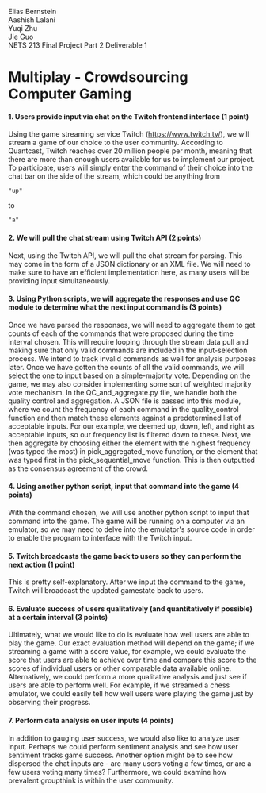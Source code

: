 Elias Bernstein\
Aashish Lalani\
Yuqi Zhu\
Jie Guo\
NETS 213 Final Project Part 2 Deliverable 1

# Multiplay - Crowdsourcing Computer Gaming
#### 1. Users provide input via chat on the Twitch frontend interface (1 point)
Using the game streaming service Twitch (https://www.twitch.tv/), we will stream a game of our choice to the user community. According to Quantcast, Twitch reaches over 20 million people per month, meaning that there are more than enough users available for us to implement our project. To participate, users will simply enter the command of their choice into the chat bar on the side of the stream, which could be anything from 
```
"up"
```
to 
```
"a"
```

#### 2. We will pull the chat stream using Twitch API (2 points)
Next, using the Twitch API, we will pull the chat stream for parsing. This may come in the form of a JSON dictionary or an XML file. We will need to make sure to have an efficient implementation here, as many users will be providing input simultaneously.
#### 3. Using Python scripts, we will aggregate the responses and use QC module to determine what the next input command is (3 points)
Once we have parsed the responses, we will need to aggregate them to get counts of each of the commands that were proposed during the time interval chosen. This will require looping through the stream data pull and making sure that only valid commands are included in the input-selection process. We intend to track invalid commands as well for analysis purposes later. Once we have gotten the counts of all the valid commands, we will select the one to input based on a simple-majority vote. Depending on the game, we may also consider implementing some sort of weighted majority vote mechanism.
In the QC_and_aggregate.py file, we handle both the quality control and aggregation. A JSON file is passed into this module, where we count the frequency of each command in the quality_control function and then match these elements against a predetermined list of acceptable inputs. For our example, we deemed up, down, left, and right as acceptable inputs, so our frequency list is filtered down to these. Next, we then aggregate by choosing either the element with the highest frequency (was typed the most) in pick_aggregated_move function, or the element that was typed first in the pick_sequential_move function. This is then outputted as the consensus agreement of the crowd.  
#### 4. Using another python script, input that command into the game (4 points)
With the command chosen, we will use another python script to input that command into the game. The game will be running on a computer via an emulator, so we may need to delve into the emulator's source code in order to enable the program to interface with the Twitch input.
#### 5. Twitch broadcasts the game back to users so they can perform the next action (1 point)
This is pretty self-explanatory. After we input the command to the game, Twitch will broadcast the updated gamestate back to users.
#### 6. Evaluate success of users qualitatively (and quantitatively if possible) at a certain interval (3 points)
Ultimately, what we would like to do is evaluate how well users are able to play the game. Our exact evaluation method will depend on the game; if we streaming a game with a score value, for example, we could evaluate the score that users are able to achieve over time and compare this score to the scores of individual users or other comparable data available online. Alternatively, we could perform a more qualitative analysis and just see if users are able to perform well. For example, if we streamed a chess emulator, we could easily tell how well users were playing the game just by observing their progress.
#### 7. Perform data analysis on user inputs (4 points)
In addition to gauging user success, we would also like to analyze user input. Perhaps we could perform sentiment analysis and see how user sentiment tracks game success. Another option might be to see how dispersed the chat inputs are - are many users voting a few times, or are a few users voting many times? Furthermore, we could examine how prevalent groupthink is within the user community.
